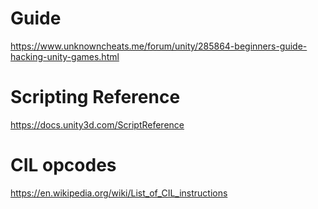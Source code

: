 # Guide

https://www.unknowncheats.me/forum/unity/285864-beginners-guide-hacking-unity-games.html

# Scripting Reference

https://docs.unity3d.com/ScriptReference

# CIL opcodes

https://en.wikipedia.org/wiki/List_of_CIL_instructions

